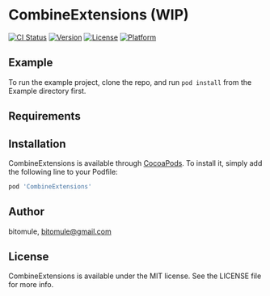 # CombineExtensions (WIP)

[![CI Status](https://img.shields.io/travis/bitomule/CombineExtensions.svg?style=flat)](https://travis-ci.org/bitomule/CombineExtensions)
[![Version](https://img.shields.io/cocoapods/v/CombineExtensions.svg?style=flat)](https://cocoapods.org/pods/CombineExtensions)
[![License](https://img.shields.io/cocoapods/l/CombineExtensions.svg?style=flat)](https://cocoapods.org/pods/CombineExtensions)
[![Platform](https://img.shields.io/cocoapods/p/CombineExtensions.svg?style=flat)](https://cocoapods.org/pods/CombineExtensions)

## Example

To run the example project, clone the repo, and run `pod install` from the Example directory first.

## Requirements

## Installation

CombineExtensions is available through [CocoaPods](https://cocoapods.org). To install
it, simply add the following line to your Podfile:

```ruby
pod 'CombineExtensions'
```

## Author

bitomule, bitomule@gmail.com

## License

CombineExtensions is available under the MIT license. See the LICENSE file for more info.
